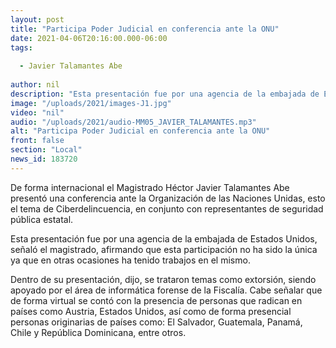 ```yaml
---
layout: post
title: "Participa Poder Judicial en conferencia ante la ONU"
date: 2021-04-06T20:16:00.000-06:00
tags:
  
  - Javier Talamantes Abe
  
author: nil
description: "Esta presentación fue por una agencia de la embajada de Estados Unidos"
image: "/uploads/2021/images-J1.jpg"
video: "nil"
audio: "/uploads/2021/audio-MM05_JAVIER_TALAMANTES.mp3"
alt: "Participa Poder Judicial en conferencia ante la ONU"
front: false
section: "Local"
news_id: 183720
---
```


De forma internacional el Magistrado Héctor Javier Talamantes Abe presentó una conferencia ante la Organización de las Naciones Unidas, esto el tema de Ciberdelincuencia, en conjunto con representantes de seguridad pública estatal.

Esta presentación fue por una agencia de la embajada de Estados Unidos, señaló el magistrado, afirmando que esta participación no ha sido la única ya que en otras ocasiones ha tenido trabajos en el mismo.

Dentro de su presentación, dijo, se trataron temas como extorsión, siendo apoyado por el área de informática forense de la Fiscalía. Cabe señalar que de forma virtual se contó con la presencia de personas que radican en países como Austria, Estados Unidos, así como de forma presencial personas originarias de países como: El Salvador, Guatemala, Panamá, Chile y República Dominicana, entre otros. 
